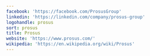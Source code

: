 ```yaml
---
facebook: 'https://facebook.com/ProsusGroup'
linkedin: 'https://linkedin.com/company/prosus-group'
logohandle: prosus
sort: prosus
title: Prosus
website: 'https://www.prosus.com/'
wikipedia: 'https://en.wikipedia.org/wiki/Prosus'
---
```

